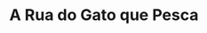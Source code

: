 ---
ref: sol-030-0215
title: A Rua do Gato que Pesca
author_name: [Leonildo Dias]
publisher: [Publicações Europa-América]
year: y1959
origin: Portugal
formats: [book, book-cover]
disciplines: [graphic-design, illustration, typography]
tags: [Yolanda Földes]
layout: artifact
status: complete
published: true
image_count: 
date_added: 2023-06-15
batch: /portoJun
---